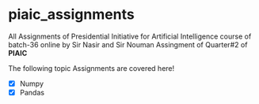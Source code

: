 # **piaic_assignments**
All Assignments of Presidential Initiative for Artificial Intelligence course of batch-36 online by Sir Nasir and Sir Nouman
Assingment of Quarter#2 of **PIAIC**

The following topic Assignments are covered here!

- [x] Numpy
- [x] Pandas
